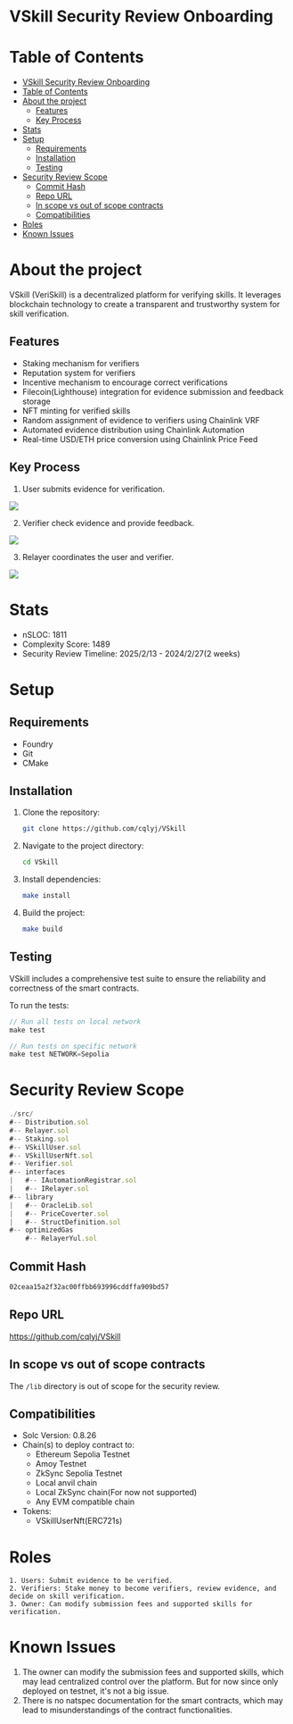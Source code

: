 # VSkill Security Review Onboarding

# Table of Contents

- [VSkill Security Review Onboarding](#vskill-security-review-onboarding)
- [Table of Contents](#table-of-contents)
- [About the project](#about-the-project)
  - [Features](#features)
  - [Key Process](#key-process)
- [Stats](#stats)
- [Setup](#setup)
  - [Requirements](#requirements)
  - [Installation](#installation)
  - [Testing](#testing)
- [Security Review Scope](#security-review-scope)
  - [Commit Hash](#commit-hash)
  - [Repo URL](#repo-url)
  - [In scope vs out of scope contracts](#in-scope-vs-out-of-scope-contracts)
  - [Compatibilities](#compatibilities)
- [Roles](#roles)
- [Known Issues](#known-issues)

# About the project

VSkill (VeriSkill) is a decentralized platform for verifying skills. It leverages blockchain technology to create a transparent and trustworthy system for skill verification.

## Features

- Staking mechanism for verifiers
- Reputation system for verifiers
- Incentive mechanism to encourage correct verifications
- Filecoin(Lighthouse) integration for evidence submission and feedback storage
- NFT minting for verified skills
- Random assignment of evidence to verifiers using Chainlink VRF
- Automated evidence distribution using Chainlink Automation
- Real-time USD/ETH price conversion using Chainlink Price Feed

## Key Process

1. User submits evidence for verification.

<img src="./image/user-submit-evidence.svg">

2. Verifier check evidence and provide feedback.

<img src="./image/verifier-check-evidence-and-provide-feedback.svg">

3. Relayer coordinates the user and verifier.

<img src="./image/relayer-coordinates-user-and-verifier.svg">

# Stats

- nSLOC: 1811
- Complexity Score: 1489
- Security Review Timeline: 2025/2/13 - 2024/2/27(2 weeks)

# Setup

## Requirements

- Foundry
- Git
- CMake

## Installation

1. Clone the repository:
   ```bash
   git clone https://github.com/cqlyj/VSkill
   ```
2. Navigate to the project directory:
   ```bash
   cd VSkill
   ```
3. Install dependencies:
   ```bash
   make install
   ```
4. Build the project:
   ```bash
   make build
   ```

## Testing

VSkill includes a comprehensive test suite to ensure the reliability and correctness of the smart contracts.

To run the tests:

```javascript
// Run all tests on local network
make test

// Run tests on specific network
make test NETWORK=Sepolia
```

# Security Review Scope

```javascript
./src/
#-- Distribution.sol
#-- Relayer.sol
#-- Staking.sol
#-- VSkillUser.sol
#-- VSkillUserNft.sol
#-- Verifier.sol
#-- interfaces
|   #-- IAutomationRegistrar.sol
|   #-- IRelayer.sol
#-- library
|   #-- OracleLib.sol
|   #-- PriceCoverter.sol
|   #-- StructDefinition.sol
#-- optimizedGas
    #-- RelayerYul.sol
```

## Commit Hash

```bash
02ceaa15a2f32ac00ffbb693996cddffa909bd57
```

## Repo URL

https://github.com/cqlyj/VSkill

## In scope vs out of scope contracts

The `/lib` directory is out of scope for the security review.

## Compatibilities

- Solc Version: 0.8.26
- Chain(s) to deploy contract to:
  - Ethereum Sepolia Testnet
  - Amoy Testnet
  - ZkSync Sepolia Testnet
  - Local anvil chain
  - Local ZkSync chain(For now not supported)
  - Any EVM compatible chain
- Tokens:
  - VSkillUserNft(ERC721s)

# Roles

```
1. Users: Submit evidence to be verified.
2. Verifiers: Stake money to become verifiers, review evidence, and decide on skill verification.
3. Owner: Can modify submission fees and supported skills for verification.
```

# Known Issues

1. The owner can modify the submission fees and supported skills, which may lead centralized control over the platform. But for now since only deployed on testnet, it's not a big issue.
2. There is no natspec documentation for the smart contracts, which may lead to misunderstandings of the contract functionalities.
